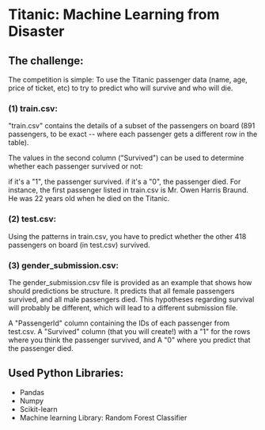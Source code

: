 # Titanic: Machine Learning from Disaster


## The challenge:

The competition is simple: To use the Titanic passenger data (name, age, price of ticket, etc) to try to predict who will survive and who will die.


### (1) train.csv:
"train.csv" contains the details of a subset of the passengers on board (891 passengers, to be exact -- where each passenger gets a different row in the table).

The values in the second column ("Survived") can be used to determine whether each passenger survived or not:

if it's a "1", the passenger survived.
if it's a "0", the passenger died.
For instance, the first passenger listed in train.csv is Mr. Owen Harris Braund. He was 22 years old when he died on the Titanic.

### (2) test.csv:
Using the patterns in train.csv, you have to predict whether the other 418 passengers on board (in test.csv) survived.

### (3) gender_submission.csv:
The gender_submission.csv file is provided as an example that shows how should predictions be structure. It predicts that all female passengers survived, and all male passengers died. This hypotheses regarding survival will probably be different, which will lead to a different submission file. 

A "PassengerId" column containing the IDs of each passenger from test.csv.
A "Survived" column (that you will create!) with a "1" for the rows where you think the passenger survived, and
A "0" where you predict that the passenger died.

## Used Python Libraries:
* Pandas
* Numpy
* Scikit-learn
* Machine learning Library: Random Forest Classifier
